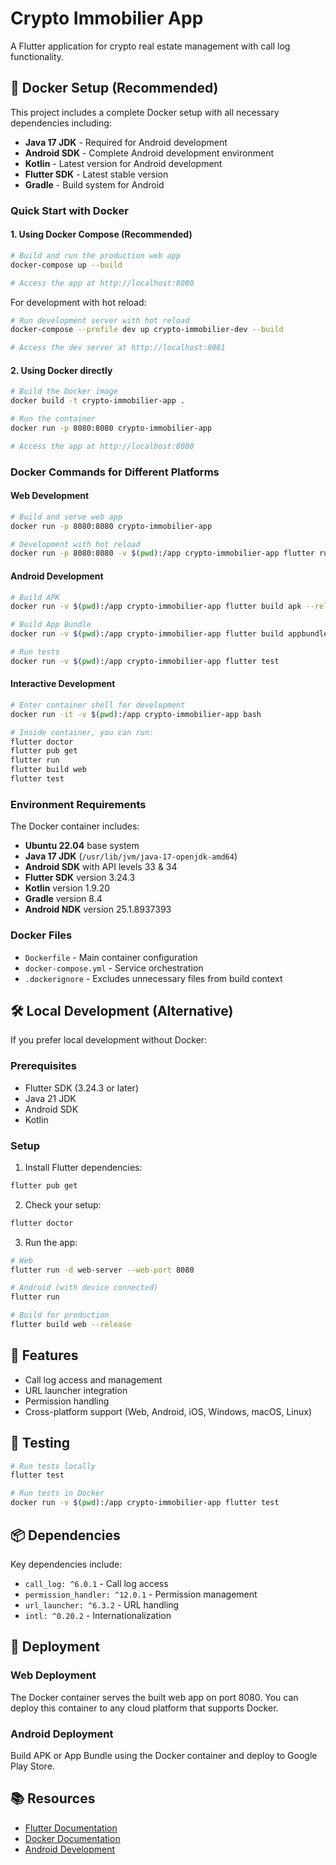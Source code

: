 # Crypto Immobilier App

A Flutter application for crypto real estate management with call log functionality.

## 🐳 Docker Setup (Recommended)

This project includes a complete Docker setup with all necessary dependencies including:
- **Java 17 JDK** - Required for Android development
- **Android SDK** - Complete Android development environment
- **Kotlin** - Latest version for Android development
- **Flutter SDK** - Latest stable version
- **Gradle** - Build system for Android

### Quick Start with Docker

#### 1. Using Docker Compose (Recommended)

```bash
# Build and run the production web app
docker-compose up --build

# Access the app at http://localhost:8080
```

For development with hot reload:
```bash
# Run development server with hot reload
docker-compose --profile dev up crypto-immobilier-dev --build

# Access the dev server at http://localhost:8081
```

#### 2. Using Docker directly

```bash
# Build the Docker image
docker build -t crypto-immobilier-app .

# Run the container
docker run -p 8080:8080 crypto-immobilier-app

# Access the app at http://localhost:8080
```

### Docker Commands for Different Platforms

#### Web Development
```bash
# Build and serve web app
docker run -p 8080:8080 crypto-immobilier-app

# Development with hot reload
docker run -p 8080:8080 -v $(pwd):/app crypto-immobilier-app flutter run --web-port 8080 --web-hostname 0.0.0.0 --hot
```

#### Android Development
```bash
# Build APK
docker run -v $(pwd):/app crypto-immobilier-app flutter build apk --release

# Build App Bundle
docker run -v $(pwd):/app crypto-immobilier-app flutter build appbundle --release

# Run tests
docker run -v $(pwd):/app crypto-immobilier-app flutter test
```

#### Interactive Development
```bash
# Enter container shell for development
docker run -it -v $(pwd):/app crypto-immobilier-app bash

# Inside container, you can run:
flutter doctor
flutter pub get
flutter run
flutter build web
flutter test
```

### Environment Requirements

The Docker container includes:
- **Ubuntu 22.04** base system
- **Java 17 JDK** (`/usr/lib/jvm/java-17-openjdk-amd64`)
- **Android SDK** with API levels 33 & 34
- **Flutter SDK** version 3.24.3
- **Kotlin** version 1.9.20
- **Gradle** version 8.4
- **Android NDK** version 25.1.8937393

### Docker Files

- `Dockerfile` - Main container configuration
- `docker-compose.yml` - Service orchestration
- `.dockerignore` - Excludes unnecessary files from build context

## 🛠️ Local Development (Alternative)

If you prefer local development without Docker:

### Prerequisites

- Flutter SDK (3.24.3 or later)
- Java 21 JDK
- Android SDK
- Kotlin

### Setup

1. Install Flutter dependencies:
```bash
flutter pub get
```

2. Check your setup:
```bash
flutter doctor
```

3. Run the app:
```bash
# Web
flutter run -d web-server --web-port 8080

# Android (with device connected)
flutter run

# Build for production
flutter build web --release
```

## 📱 Features

- Call log access and management
- URL launcher integration
- Permission handling
- Cross-platform support (Web, Android, iOS, Windows, macOS, Linux)

## 🧪 Testing

```bash
# Run tests locally
flutter test

# Run tests in Docker
docker run -v $(pwd):/app crypto-immobilier-app flutter test
```

## 📦 Dependencies

Key dependencies include:
- `call_log: ^6.0.1` - Call log access
- `permission_handler: ^12.0.1` - Permission management  
- `url_launcher: ^6.3.2` - URL handling
- `intl: ^0.20.2` - Internationalization

## 🚀 Deployment

### Web Deployment
The Docker container serves the built web app on port 8080. You can deploy this container to any cloud platform that supports Docker.

### Android Deployment
Build APK or App Bundle using the Docker container and deploy to Google Play Store.

## 📚 Resources

- [Flutter Documentation](https://docs.flutter.dev/)
- [Docker Documentation](https://docs.docker.com/)
- [Android Development](https://developer.android.com/)

